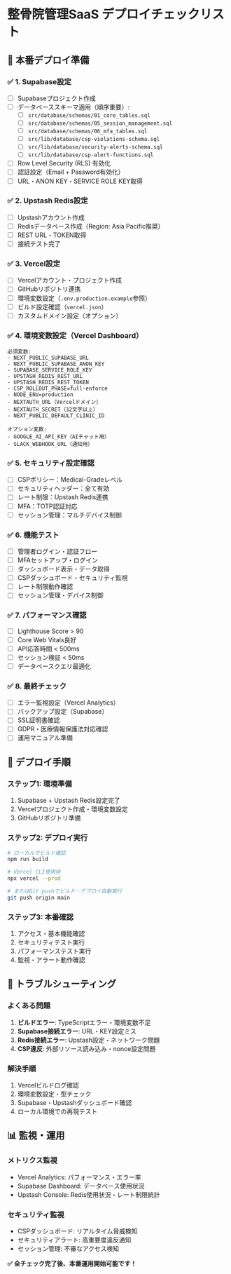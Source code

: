 # 整骨院管理SaaS デプロイチェックリスト

## 🚀 本番デプロイ準備

### ✅ 1. Supabase設定

- [ ] Supabaseプロジェクト作成
- [ ] データベーススキーマ適用（順序重要）:
  - [ ] `src/database/schemas/01_core_tables.sql`
  - [ ] `src/database/schemas/05_session_management.sql`
  - [ ] `src/database/schemas/06_mfa_tables.sql`
  - [ ] `src/lib/database/csp-violations-schema.sql`
  - [ ] `src/lib/database/security-alerts-schema.sql`
  - [ ] `src/lib/database/csp-alert-functions.sql`
- [ ] Row Level Security (RLS) 有効化
- [ ] 認証設定（Email + Password有効化）
- [ ] URL・ANON KEY・SERVICE ROLE KEY取得

### ✅ 2. Upstash Redis設定

- [ ] Upstashアカウント作成
- [ ] Redisデータベース作成（Region: Asia Pacific推奨）
- [ ] REST URL・TOKEN取得
- [ ] 接続テスト完了

### ✅ 3. Vercel設定

- [ ] Vercelアカウント・プロジェクト作成
- [ ] GitHubリポジトリ連携
- [ ] 環境変数設定（`.env.production.example`参照）
- [ ] ビルド設定確認（`vercel.json`）
- [ ] カスタムドメイン設定（オプション）

### ✅ 4. 環境変数設定（Vercel Dashboard）

```
必須変数:
- NEXT_PUBLIC_SUPABASE_URL
- NEXT_PUBLIC_SUPABASE_ANON_KEY
- SUPABASE_SERVICE_ROLE_KEY
- UPSTASH_REDIS_REST_URL
- UPSTASH_REDIS_REST_TOKEN
- CSP_ROLLOUT_PHASE=full-enforce
- NODE_ENV=production
- NEXTAUTH_URL（Vercelドメイン）
- NEXTAUTH_SECRET（32文字以上）
- NEXT_PUBLIC_DEFAULT_CLINIC_ID

オプション変数:
- GOOGLE_AI_API_KEY（AIチャット用）
- SLACK_WEBHOOK_URL（通知用）
```

### ✅ 5. セキュリティ設定確認

- [ ] CSPポリシー：Medical-Gradeレベル
- [ ] セキュリティヘッダー：全て有効
- [ ] レート制限：Upstash Redis連携
- [ ] MFA：TOTP認証対応
- [ ] セッション管理：マルチデバイス制御

### ✅ 6. 機能テスト

- [ ] 管理者ログイン・認証フロー
- [ ] MFAセットアップ・ログイン
- [ ] ダッシュボード表示・データ取得
- [ ] CSPダッシュボード・セキュリティ監視
- [ ] レート制限動作確認
- [ ] セッション管理・デバイス制御

### ✅ 7. パフォーマンス確認

- [ ] Lighthouse Score > 90
- [ ] Core Web Vitals良好
- [ ] API応答時間 < 500ms
- [ ] セッション検証 < 50ms
- [ ] データベースクエリ最適化

### ✅ 8. 最終チェック

- [ ] エラー監視設定（Vercel Analytics）
- [ ] バックアップ設定（Supabase）
- [ ] SSL証明書確認
- [ ] GDPR・医療情報保護法対応確認
- [ ] 運用マニュアル準備

## 🎯 デプロイ手順

### ステップ1: 環境準備

1. Supabase + Upstash Redis設定完了
2. Vercelプロジェクト作成・環境変数設定
3. GitHubリポジトリ準備

### ステップ2: デプロイ実行

```bash
# ローカルでビルド確認
npm run build

# Vercel CLI使用時
npx vercel --prod

# またはGit pushでビルド・デプロイ自動実行
git push origin main
```

### ステップ3: 本番確認

1. アクセス・基本機能確認
2. セキュリティテスト実行
3. パフォーマンステスト実行
4. 監視・アラート動作確認

## 🚨 トラブルシューティング

### よくある問題

1. **ビルドエラー**: TypeScriptエラー・環境変数不足
2. **Supabase接続エラー**: URL・KEY設定ミス
3. **Redis接続エラー**: Upstash設定・ネットワーク問題
4. **CSP違反**: 外部リソース読み込み・nonce設定問題

### 解決手順

1. Vercelビルドログ確認
2. 環境変数設定・型チェック
3. Supabase・Upstashダッシュボード確認
4. ローカル環境での再現テスト

## 📊 監視・運用

### メトリクス監視

- Vercel Analytics: パフォーマンス・エラー率
- Supabase Dashboard: データベース使用状況
- Upstash Console: Redis使用状況・レート制限統計

### セキュリティ監視

- CSPダッシュボード: リアルタイム脅威検知
- セキュリティアラート: 高重要度違反通知
- セッション管理: 不審なアクセス検知

**✅ 全チェック完了後、本番運用開始可能です！**
